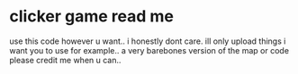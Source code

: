# clicker game read me

use this code however u want.. i honestly dont care.
ill only upload things i want you to use
for example.. a very barebones version of the map or code
please credit me when u can..
